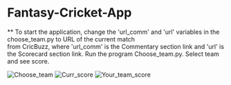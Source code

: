# Fantasy-Cricket-App
** To start the application, change the 'url_comm' and 'url' variables in the choose_team.py to URL of the current match  
from CricBuzz, where 'url_comm' is the Commentary section link and 'url' is the Scorecard section link. Run the program
Choose_team.py. Select team and see score.


![Choose_team](https://user-images.githubusercontent.com/46834333/115272826-752eda00-a15c-11eb-8d4f-775659285441.png)
![Curr_score](https://user-images.githubusercontent.com/46834333/115272833-76f89d80-a15c-11eb-9212-7042d6d88fab.png)
![Your_team_score](https://user-images.githubusercontent.com/46834333/115272840-7829ca80-a15c-11eb-84ee-8fcf9aa83039.png)
